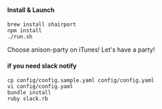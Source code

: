 #### Install & Launch

```
brew install shairport
npm install
./run.sh
```

Choose anison-party on iTunes! Let's have a party!

#### if you need slack notify

```
cp config/config.sample.yaml config/config.yaml
vi config/config.yaml
bundle install
ruby slack.rb
```
